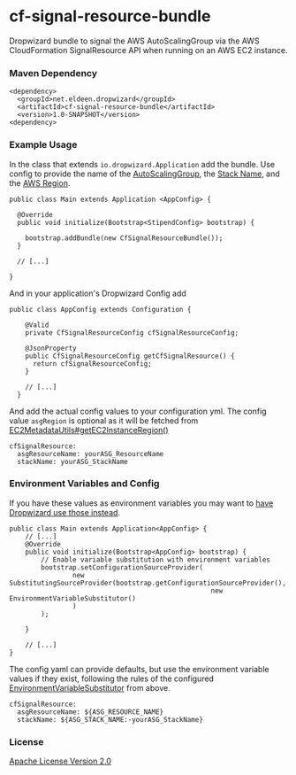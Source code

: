 cf-signal-resource-bundle
====

Dropwizard bundle to signal the AWS AutoScalingGroup via the AWS CloudFormation SignalResource API when running on an AWS EC2 instance.

### Maven Dependency ###

    <dependency>
      <groupId>net.eldeen.dropwizard</groupId>
      <artifactId>cf-signal-resource-bundle</artifactId>
      <version>1.0-SNAPSHOT</version>
    <dependency>

### Example Usage ###

In the class that extends `io.dropwizard.Application` add the bundle. Use config to provide the name of the [AutoScalingGroup](http://docs.aws.amazon.com/AWSCloudFormation/latest/UserGuide/aws-properties-as-group.html),
the [Stack Name](http://docs.aws.amazon.com/AWSCloudFormation/latest/UserGuide/pseudo-parameter-reference.html#cfn-pseudo-param-stackname), and the [AWS Region](http://docs.aws.amazon.com/AWSCloudFormation/latest/UserGuide/pseudo-parameter-reference.html#cfn-pseudo-param-region).

    public class Main extends Application <AppConfig> {

      @Override
      public void initialize(Bootstrap<StipendConfig> bootstrap) {
      
        bootstrap.addBundle(new CfSignalResourceBundle());
      }
      
      // [...]

    }
    
And in your application's Dropwizard Config add
    
    public class AppConfig extends Configuration {
    
        @Valid
        private CfSignalResourceConfig cfSignalResourceConfig;
    
        @JsonProperty
        public CfSignalResourceConfig getCfSignalResource() {
          return cfSignalResourceConfig;
        }
        
        // [...]
      }
    
And add the actual config values to your configuration yml. The config value `asgRegion` is optional as it will be fetched from
[EC2MetadataUtils#getEC2InstanceRegion()](https://github.com/aws/aws-sdk-java/blob/master/aws-java-sdk-core/src/main/java/com/amazonaws/util/EC2MetadataUtils.java)
 
    cfSignalResource:
      asgResourceName: yourASG_ResourceName
      stackName: yourASG_StackName
      
### Environment Variables and Config ###
If you have these values as environment variables you may want to [have Dropwizard use those instead](http://www.dropwizard.io/manual/core.html#environment-variables).
 
    public class Main extends Application<AppConfig> {
        // [...]
        @Override
        public void initialize(Bootstrap<AppConfig> bootstrap) {
            // Enable variable substitution with environment variables
            bootstrap.setConfigurationSourceProvider(
                    new SubstitutingSourceProvider(bootstrap.getConfigurationSourceProvider(),
                                                       new EnvironmentVariableSubstitutor()
                    )
            );
    
        }
    
        // [...]
    }
    
The config yaml can provide defaults, but use the environment variable values if they exist, following the rules of the
configured [EnvironmentVariableSubstitutor](https://github.com/dropwizard/dropwizard/blob/master/dropwizard-configuration/src/main/java/io/dropwizard/configuration/EnvironmentVariableSubstitutor.java)
from above.
 
    cfSignalResource:
      asgResourceName: ${ASG_RESOURCE_NAME}
      stackName: ${ASG_STACK_NAME:-yourASG_StackName}

### License ###

[Apache License Version 2.0](LICENSE.md)
